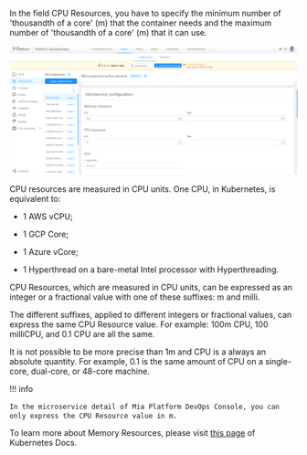 In the field CPU Resources, you have to specify the minimum number of 'thousandth of a core' (m) that the container needs and the maximum number of 'thousandth of a core' (m) that it can use.

![memory-resources](img/memory-resources.png)

CPU resources are measured in CPU units. One CPU, in Kubernetes, is equivalent to:

* 1 AWS vCPU;

* 1 GCP Core;

* 1 Azure vCore;

* 1 Hyperthread on a bare-metal Intel processor with Hyperthreading.

CPU Resources, which are measured in CPU units, can be expressed as an integer or a fractional value with one of these suffixes: m and milli.

The different suffixes, applied to different integers or fractional values, can express the same CPU Resource value. For example: 100m CPU, 100 milliCPU, and 0.1 CPU are all the same. 

It is not possible to be more precise than 1m and CPU is a always an absolute quantity. For example, 0.1 is the same amount of CPU on a single-core, dual-core, or 48-core machine.

!!! info
    
    In the microservice detail of Mia Platform DevOps Console, you can only express the CPU Resource value in m.

To learn more about Memory Resources, please visit [this page](https://kubernetes.io/docs/tasks/configure-pod-container/assign-cpu-resource/#cpu-units) of Kubernetes Docs.
